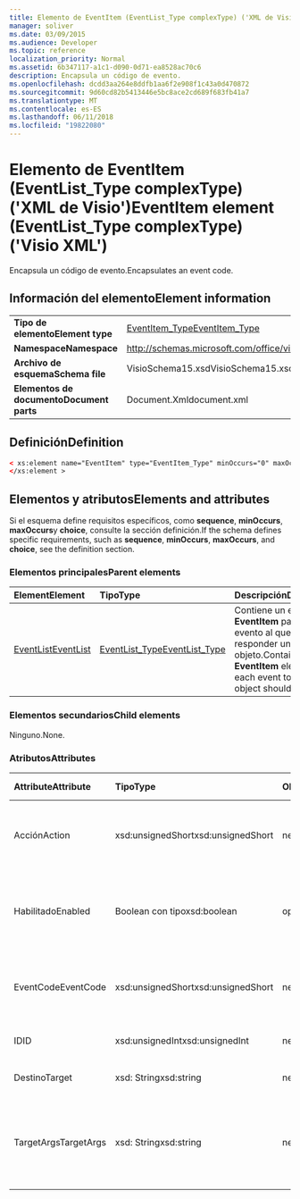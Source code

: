 ```yaml
---
title: Elemento de EventItem (EventList_Type complexType) ('XML de Visio')
manager: soliver
ms.date: 03/09/2015
ms.audience: Developer
ms.topic: reference
localization_priority: Normal
ms.assetid: 6b347117-a1c1-d090-0d71-ea8528ac70c6
description: Encapsula un código de evento.
ms.openlocfilehash: dcdd3aa264e8ddfb1aa6f2e908f1c43a0d470872
ms.sourcegitcommit: 9d60cd82b5413446e5bc8ace2cd689f683fb41a7
ms.translationtype: MT
ms.contentlocale: es-ES
ms.lasthandoff: 06/11/2018
ms.locfileid: "19822080"
---
```

# <a name="eventitem-element-eventlisttype-complextype-visio-xml"></a><span data-ttu-id="cf657-103">Elemento de EventItem (EventList_Type complexType) ('XML de Visio')</span><span class="sxs-lookup"><span data-stu-id="cf657-103">EventItem element (EventList_Type complexType) ('Visio XML')</span></span>

<span data-ttu-id="cf657-104">Encapsula un código de evento.</span><span class="sxs-lookup"><span data-stu-id="cf657-104">Encapsulates an event code.</span></span>
  
## <a name="element-information"></a><span data-ttu-id="cf657-105">Información del elemento</span><span class="sxs-lookup"><span data-stu-id="cf657-105">Element information</span></span>

|||
|:-----|:-----|
|<span data-ttu-id="cf657-106">**Tipo de elemento**</span><span class="sxs-lookup"><span data-stu-id="cf657-106">**Element type**</span></span> <br/> |[<span data-ttu-id="cf657-107">EventItem_Type</span><span class="sxs-lookup"><span data-stu-id="cf657-107">EventItem_Type</span></span>](eventitem_type-complextypevisio-xml.md) <br/> |
|<span data-ttu-id="cf657-108">**Namespace**</span><span class="sxs-lookup"><span data-stu-id="cf657-108">**Namespace**</span></span> <br/> |http://schemas.microsoft.com/office/visio/2012/main  <br/> |
|<span data-ttu-id="cf657-109">**Archivo de esquema**</span><span class="sxs-lookup"><span data-stu-id="cf657-109">**Schema file**</span></span> <br/> |<span data-ttu-id="cf657-110">VisioSchema15.xsd</span><span class="sxs-lookup"><span data-stu-id="cf657-110">VisioSchema15.xsd</span></span>  <br/> |
|<span data-ttu-id="cf657-111">**Elementos de documento**</span><span class="sxs-lookup"><span data-stu-id="cf657-111">**Document parts**</span></span> <br/> |<span data-ttu-id="cf657-112">Document.Xml</span><span class="sxs-lookup"><span data-stu-id="cf657-112">document.xml</span></span>  <br/> |
   
## <a name="definition"></a><span data-ttu-id="cf657-113">Definición</span><span class="sxs-lookup"><span data-stu-id="cf657-113">Definition</span></span>

```XML
< xs:element name="EventItem" type="EventItem_Type" minOccurs="0" maxOccurs="unbounded" >
</xs:element >
```

## <a name="elements-and-attributes"></a><span data-ttu-id="cf657-114">Elementos y atributos</span><span class="sxs-lookup"><span data-stu-id="cf657-114">Elements and attributes</span></span>

<span data-ttu-id="cf657-115">Si el esquema define requisitos específicos, como **sequence**, **minOccurs**, **maxOccurs**y **choice**, consulte la sección definición.</span><span class="sxs-lookup"><span data-stu-id="cf657-115">If the schema defines specific requirements, such as **sequence**, **minOccurs**, **maxOccurs**, and **choice**, see the definition section.</span></span> 
  
### <a name="parent-elements"></a><span data-ttu-id="cf657-116">Elementos principales</span><span class="sxs-lookup"><span data-stu-id="cf657-116">Parent elements</span></span>

|<span data-ttu-id="cf657-117">**Element**</span><span class="sxs-lookup"><span data-stu-id="cf657-117">**Element**</span></span>|<span data-ttu-id="cf657-118">**Tipo**</span><span class="sxs-lookup"><span data-stu-id="cf657-118">**Type**</span></span>|<span data-ttu-id="cf657-119">**Descripción**</span><span class="sxs-lookup"><span data-stu-id="cf657-119">**Description**</span></span>|
|:-----|:-----|:-----|
|[<span data-ttu-id="cf657-120">EventList</span><span class="sxs-lookup"><span data-stu-id="cf657-120">EventList</span></span>](eventlist-element-visiodocument_type-complextypevisio-xml.md) <br/> |[<span data-ttu-id="cf657-121">EventList_Type</span><span class="sxs-lookup"><span data-stu-id="cf657-121">EventList_Type</span></span>](eventlist_type-complextypevisio-xml.md) <br/> |<span data-ttu-id="cf657-122">Contiene un elemento **EventItem** para cada evento al que debe responder un objeto.</span><span class="sxs-lookup"><span data-stu-id="cf657-122">Contains an **EventItem** element for each event to which an object should respond.</span></span>  <br/> |
   
### <a name="child-elements"></a><span data-ttu-id="cf657-123">Elementos secundarios</span><span class="sxs-lookup"><span data-stu-id="cf657-123">Child elements</span></span>

<span data-ttu-id="cf657-124">Ninguno.</span><span class="sxs-lookup"><span data-stu-id="cf657-124">None.</span></span>
  
### <a name="attributes"></a><span data-ttu-id="cf657-125">Atributos</span><span class="sxs-lookup"><span data-stu-id="cf657-125">Attributes</span></span>

|<span data-ttu-id="cf657-126">**Attribute**</span><span class="sxs-lookup"><span data-stu-id="cf657-126">**Attribute**</span></span>|<span data-ttu-id="cf657-127">**Tipo**</span><span class="sxs-lookup"><span data-stu-id="cf657-127">**Type**</span></span>|<span data-ttu-id="cf657-128">**Obligatorio**</span><span class="sxs-lookup"><span data-stu-id="cf657-128">**Required**</span></span>|<span data-ttu-id="cf657-129">**Descripción**</span><span class="sxs-lookup"><span data-stu-id="cf657-129">**Description**</span></span>|<span data-ttu-id="cf657-130">**Valores posibles**</span><span class="sxs-lookup"><span data-stu-id="cf657-130">**Possible values**</span></span>|
|:-----|:-----|:-----|:-----|:-----|
|<span data-ttu-id="cf657-131">Acción</span><span class="sxs-lookup"><span data-stu-id="cf657-131">Action</span></span>  <br/> |<span data-ttu-id="cf657-132">xsd:unsignedShort</span><span class="sxs-lookup"><span data-stu-id="cf657-132">xsd:unsignedShort</span></span>  <br/> |<span data-ttu-id="cf657-133">necesario</span><span class="sxs-lookup"><span data-stu-id="cf657-133">required</span></span>  <br/> |<span data-ttu-id="cf657-134">Especifica el código de acción del elemento primario **EventItem** .</span><span class="sxs-lookup"><span data-stu-id="cf657-134">Specifies the action code of the parent **EventItem** element.</span></span>  <br/> |<span data-ttu-id="cf657-135">Valores del tipo xsd:unsignedShort.</span><span class="sxs-lookup"><span data-stu-id="cf657-135">Values of the xsd:unsignedShort type.</span></span>  <br/> |
|<span data-ttu-id="cf657-136">Habilitado</span><span class="sxs-lookup"><span data-stu-id="cf657-136">Enabled</span></span>  <br/> |<span data-ttu-id="cf657-137">Boolean con tipo</span><span class="sxs-lookup"><span data-stu-id="cf657-137">xsd:boolean</span></span>  <br/> |<span data-ttu-id="cf657-138">opcional</span><span class="sxs-lookup"><span data-stu-id="cf657-138">optional</span></span>  <br/> |<span data-ttu-id="cf657-139">Representa una marca que indica si el evento está habilitado o deshabilitado.</span><span class="sxs-lookup"><span data-stu-id="cf657-139">Represents a flag indicating if the event is enabled or disabled.</span></span>  <br/> |<span data-ttu-id="cf657-140">Valores del tipo Boolean con tipo.</span><span class="sxs-lookup"><span data-stu-id="cf657-140">Values of the xsd:boolean type.</span></span>  <br/> |
|<span data-ttu-id="cf657-141">EventCode</span><span class="sxs-lookup"><span data-stu-id="cf657-141">EventCode</span></span>  <br/> |<span data-ttu-id="cf657-142">xsd:unsignedShort</span><span class="sxs-lookup"><span data-stu-id="cf657-142">xsd:unsignedShort</span></span>  <br/> |<span data-ttu-id="cf657-143">necesario</span><span class="sxs-lookup"><span data-stu-id="cf657-143">required</span></span>  <br/> |<span data-ttu-id="cf657-144">Un código que indica el evento que desencadena el complemento.</span><span class="sxs-lookup"><span data-stu-id="cf657-144">A code indicating the event that triggers the add-on.</span></span>  <br/> |<span data-ttu-id="cf657-145">Valores del tipo xsd:unsignedShort.</span><span class="sxs-lookup"><span data-stu-id="cf657-145">Values of the xsd:unsignedShort type.</span></span>  <br/> |
|<span data-ttu-id="cf657-146">ID</span><span class="sxs-lookup"><span data-stu-id="cf657-146">ID</span></span>  <br/> |<span data-ttu-id="cf657-147">xsd:unsignedInt</span><span class="sxs-lookup"><span data-stu-id="cf657-147">xsd:unsignedInt</span></span>  <br/> |<span data-ttu-id="cf657-148">necesario</span><span class="sxs-lookup"><span data-stu-id="cf657-148">required</span></span>  <br/> |<span data-ttu-id="cf657-149">El identificador del evento.</span><span class="sxs-lookup"><span data-stu-id="cf657-149">The ID of the event.</span></span>  <br/> |<span data-ttu-id="cf657-150">Valores del tipo xsd:unsignedInt.</span><span class="sxs-lookup"><span data-stu-id="cf657-150">Values of the xsd:unsignedInt type.</span></span>  <br/> |
|<span data-ttu-id="cf657-151">Destino</span><span class="sxs-lookup"><span data-stu-id="cf657-151">Target</span></span>  <br/> |<span data-ttu-id="cf657-152">xsd: String</span><span class="sxs-lookup"><span data-stu-id="cf657-152">xsd:string</span></span>  <br/> |<span data-ttu-id="cf657-153">necesario</span><span class="sxs-lookup"><span data-stu-id="cf657-153">required</span></span>  <br/> |<span data-ttu-id="cf657-154">Especifica el destino de un evento.</span><span class="sxs-lookup"><span data-stu-id="cf657-154">Specifies the target of an event.</span></span>  <br/> |<span data-ttu-id="cf657-155">Valores del tipo XSD: String.</span><span class="sxs-lookup"><span data-stu-id="cf657-155">Values of the xsd:string type.</span></span>  <br/> |
|<span data-ttu-id="cf657-156">TargetArgs</span><span class="sxs-lookup"><span data-stu-id="cf657-156">TargetArgs</span></span>  <br/> |<span data-ttu-id="cf657-157">xsd: String</span><span class="sxs-lookup"><span data-stu-id="cf657-157">xsd:string</span></span>  <br/> |<span data-ttu-id="cf657-158">necesario</span><span class="sxs-lookup"><span data-stu-id="cf657-158">required</span></span>  <br/> |<span data-ttu-id="cf657-159">Especifica una cadena que contiene los argumentos que se envíen al destino de un evento.</span><span class="sxs-lookup"><span data-stu-id="cf657-159">Specifies a string containing arguments to be sent to the target of an event.</span></span>  <br/> |<span data-ttu-id="cf657-160">Valores del tipo XSD: String.</span><span class="sxs-lookup"><span data-stu-id="cf657-160">Values of the xsd:string type.</span></span>  <br/> |
   

